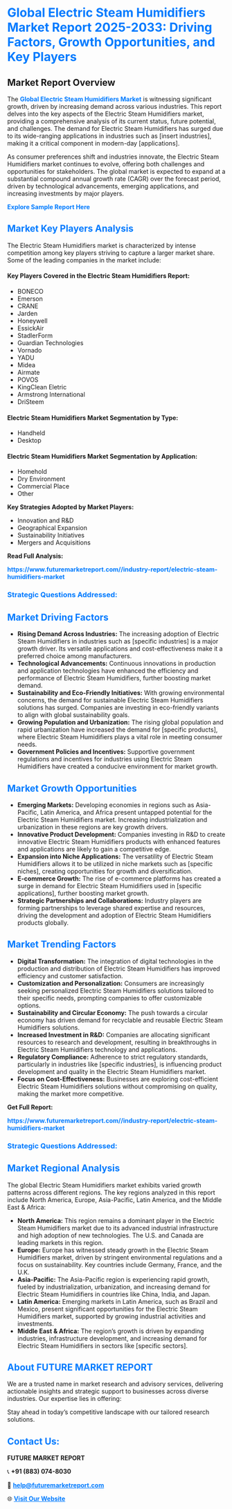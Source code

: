 <h1 style="color: #007BFF;">Global Electric Steam Humidifiers Market Report 2025-2033: Driving Factors, Growth Opportunities, and Key Players</h1>

<section id="overview">
<h2>Market Report Overview</h2>
<p>The <a href="https://www.futuremarketreport.com//industry-report/electric-steam-humidifiers-market" style="color: #007BFF; text-decoration: none;"><strong>Global Electric Steam Humidifiers Market</strong></a> is witnessing significant growth, driven by increasing demand across various industries. This report delves into the key aspects of the Electric Steam Humidifiers market, providing a comprehensive analysis of its current status, future potential, and challenges. The demand for Electric Steam Humidifiers has surged due to its wide-ranging applications in industries such as [insert industries], making it a critical component in modern-day [applications].</p>
<p>As consumer preferences shift and industries innovate, the Electric Steam Humidifiers market continues to evolve, offering both challenges and opportunities for stakeholders. The global market is expected to expand at a substantial compound annual growth rate (CAGR) over the forecast period, driven by technological advancements, emerging applications, and increasing investments by major players.</p>
</section>

<section id="overview">
<p><a href="https://www.futuremarketreport.com//request-sample/reportId=58528" style="color: #007BFF; text-decoration: none;"><strong>Explore Sample Report Here</strong></a></p>
</section>

<section id="key-players">
<h2 style="color: #007BFF;">Market Key Players Analysis</h2>
<p>The Electric Steam Humidifiers market is characterized by intense competition among key players striving to capture a larger market share. Some of the leading companies in the market include:</p>
<h4>Key Players Covered in the Electric Steam Humidifiers Report:</h4>
<ul><li>BONECO</li><li>Emerson</li><li>CRANE</li><li>Jarden</li><li>Honeywell</li><li>EssickAir</li><li>StadlerForm</li><li>Guardian Technologies</li><li>Vornado</li><li>YADU</li><li>Midea</li><li>Airmate</li><li>POVOS</li><li>KingClean Eletric</li><li>Armstrong International</li><li>DriSteem</li></ul>
<h4>Electric Steam Humidifiers Market Segmentation by Type:</h4>
<ul><li>Handheld</li><li>Desktop</li></ul>

<h4>Electric Steam Humidifiers Market Segmentation by Application:</h4>
<ul><li>Homehold</li><li>Dry Environment</li><li>Commercial Place</li><li>Other</li></ul>
<p><strong>Key Strategies Adopted by Market Players:</strong></p>
<ul>
<li>Innovation and R&D</li>
<li>Geographical Expansion</li>
<li>Sustainability Initiatives</li>
<li>Mergers and Acquisitions</li>
</ul>
</section>

<section>
<p><strong>Read Full Analysis: </strong></p><a href="https://www.futuremarketreport.com//industry-report/electric-steam-humidifiers-market" style="color: #007BFF; text-decoration: none;"><strong>https://www.futuremarketreport.com//industry-report/electric-steam-humidifiers-market</strong></a>
<h3 style="color: #007BFF;">Strategic Questions Addressed:</h3>
</section>

<section id="driving-factors">
<h2 style="color: #007BFF;">Market Driving Factors</h2>
<ul>
<li><strong>Rising Demand Across Industries:</strong> The increasing adoption of Electric Steam Humidifiers in industries such as [specific industries] is a major growth driver. Its versatile applications and cost-effectiveness make it a preferred choice among manufacturers.</li>
<li><strong>Technological Advancements:</strong> Continuous innovations in production and application technologies have enhanced the efficiency and performance of Electric Steam Humidifiers, further boosting market demand.</li>
<li><strong>Sustainability and Eco-Friendly Initiatives:</strong> With growing environmental concerns, the demand for sustainable Electric Steam Humidifiers solutions has surged. Companies are investing in eco-friendly variants to align with global sustainability goals.</li>
<li><strong>Growing Population and Urbanization:</strong> The rising global population and rapid urbanization have increased the demand for [specific products], where Electric Steam Humidifiers plays a vital role in meeting consumer needs.</li>
<li><strong>Government Policies and Incentives:</strong> Supportive government regulations and incentives for industries using Electric Steam Humidifiers have created a conducive environment for market growth.</li>
</ul>
</section>

<section id="growth-opportunities">
<h2 style="color: #007BFF;">Market Growth Opportunities</h2>
<ul>
<li><strong>Emerging Markets:</strong> Developing economies in regions such as Asia-Pacific, Latin America, and Africa present untapped potential for the Electric Steam Humidifiers market. Increasing industrialization and urbanization in these regions are key growth drivers.</li>
<li><strong>Innovative Product Development:</strong> Companies investing in R&D to create innovative Electric Steam Humidifiers products with enhanced features and applications are likely to gain a competitive edge.</li>
<li><strong>Expansion into Niche Applications:</strong> The versatility of Electric Steam Humidifiers allows it to be utilized in niche markets such as [specific niches], creating opportunities for growth and diversification.</li>
<li><strong>E-commerce Growth:</strong> The rise of e-commerce platforms has created a surge in demand for Electric Steam Humidifiers used in [specific applications], further boosting market growth.</li>
<li><strong>Strategic Partnerships and Collaborations:</strong> Industry players are forming partnerships to leverage shared expertise and resources, driving the development and adoption of Electric Steam Humidifiers products globally.</li>
</ul>
</section>

<section id="trending-factors">
<h2 style="color: #007BFF;">Market Trending Factors</h2>
<ul>
<li><strong>Digital Transformation:</strong> The integration of digital technologies in the production and distribution of Electric Steam Humidifiers has improved efficiency and customer satisfaction.</li>
<li><strong>Customization and Personalization:</strong> Consumers are increasingly seeking personalized Electric Steam Humidifiers solutions tailored to their specific needs, prompting companies to offer customizable options.</li>
<li><strong>Sustainability and Circular Economy:</strong> The push towards a circular economy has driven demand for recyclable and reusable Electric Steam Humidifiers solutions.</li>
<li><strong>Increased Investment in R&D:</strong> Companies are allocating significant resources to research and development, resulting in breakthroughs in Electric Steam Humidifiers technology and applications.</li>
<li><strong>Regulatory Compliance:</strong> Adherence to strict regulatory standards, particularly in industries like [specific industries], is influencing product development and quality in the Electric Steam Humidifiers market.</li>
<li><strong>Focus on Cost-Effectiveness:</strong> Businesses are exploring cost-efficient Electric Steam Humidifiers solutions without compromising on quality, making the market more competitive.</li>
</ul>
</section>

<section>
<p><strong>Get Full Report: </strong></p><a href="https://www.futuremarketreport.com//industry-report/electric-steam-humidifiers-market" style="color: #007BFF; text-decoration: none;"><strong>https://www.futuremarketreport.com//industry-report/electric-steam-humidifiers-market</strong></a>
<h3 style="color: #007BFF;">Strategic Questions Addressed:</h3>
</section>


<section id="regional-analysis">
<h2 style="color: #007BFF;">Market Regional Analysis</h2>
<p>The global Electric Steam Humidifiers market exhibits varied growth patterns across different regions. The key regions analyzed in this report include North America, Europe, Asia-Pacific, Latin America, and the Middle East & Africa:</p>
<ul>
<li><strong>North America:</strong> This region remains a dominant player in the Electric Steam Humidifiers market due to its advanced industrial infrastructure and high adoption of new technologies. The U.S. and Canada are leading markets in this region.</li>
<li><strong>Europe:</strong> Europe has witnessed steady growth in the Electric Steam Humidifiers market, driven by stringent environmental regulations and a focus on sustainability. Key countries include Germany, France, and the U.K.</li>
<li><strong>Asia-Pacific:</strong> The Asia-Pacific region is experiencing rapid growth, fueled by industrialization, urbanization, and increasing demand for Electric Steam Humidifiers in countries like China, India, and Japan.</li>
<li><strong>Latin America:</strong> Emerging markets in Latin America, such as Brazil and Mexico, present significant opportunities for the Electric Steam Humidifiers market, supported by growing industrial activities and investments.</li>
<li><strong>Middle East & Africa:</strong> The region’s growth is driven by expanding industries, infrastructure development, and increasing demand for Electric Steam Humidifiers in sectors like [specific sectors].</li>
</ul>
</section>

<footer>
<h2 style="color: #007BFF;">About FUTURE MARKET REPORT</h2>
<p>We are a trusted name in market research and advisory services, delivering actionable insights and strategic support to businesses across diverse industries. Our expertise lies in offering:</p>

<p>Stay ahead in today’s competitive landscape with our tailored research solutions.</p>

<h2 style="color: #007BFF;">Contact Us:</h2>
<p><strong>FUTURE MARKET REPORT</strong></p>
<p>📞 <strong>+91 (883) 074-8030</strong></p>
<p>📧 <strong><a href="mailto:help@futuremarketreport.com" style="color: #007BFF;">help@futuremarketreport.com</a></strong></p>
<p>🌐 <strong><a href="https://www.futuremarketreport.com/" style="color: #007BFF;">Visit Our Website</a></strong></p>
</footer>